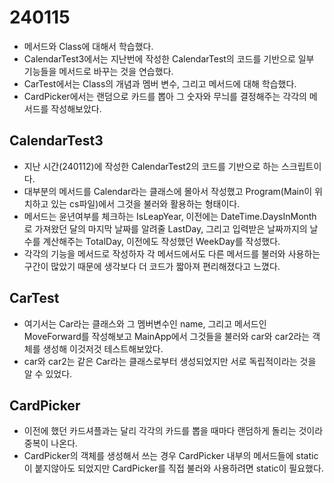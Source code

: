 # 240115
* 메서드와 Class에 대해서 학습했다.
* CalendarTest3에서는 지난번에 작성한 CalendarTest의 코드를 기반으로 일부 기능들을 메서드로 바꾸는 것을 연습했다.
* CarTest에서는 Class의 개념과 멤버 변수, 그리고 메서드에 대해 학습했다.
* CardPicker에서는 랜덤으로 카드를 뽑아 그 숫자와 무늬를 결정해주는 각각의 메서드를 작성해보았다.

## CalendarTest3
* 지난 시간(240112)에 작성한 CalendarTest2의 코드를 기반으로 하는 스크립트이다.
* 대부분의 메서드를 Calendar라는 클래스에 몰아서 작성했고 Program(Main이 위치하고 있는 cs파일)에서 그것을 불러와 활용하는 형태이다.
* 메서드는 윤년여부를 체크하는 IsLeapYear, 이전에는 DateTime.DaysInMonth로 가져왔던 달의 마지막 날짜를 알려줄 LastDay, 그리고 입력받은 날짜까지의 날 수를 계산해주는 TotalDay, 이전에도 작성했던 WeekDay를 작성했다.
* 각각의 기능을 메서드로 작성하자 각 메서드에서도 다른 메서드를 불러와 사용하는 구간이 많았기 때문에 생각보다 더 코드가 짧아져 편리해졌다고 느꼈다.

## CarTest
* 여기서는 Car라는 클래스와 그 멤버변수인 name, 그리고 메서드인 MoveForward를 작성해보고 MainApp에서 그것들을 불러와 car와 car2라는 객체를 생성해 이것저것 테스트해보았다.
* car와 car2는 같은 Car라는 클래스로부터 생성되었지만 서로 독립적이라는 것을 알 수 있었다.

## CardPicker
* 이전에 했던 카드셔플과는 달리 각각의 카드를 뽑을 때마다 랜덤하게 돌리는 것이라 중복이 나온다.
* CardPicker의 객체를 생성해서 쓰는 경우 CardPicker 내부의 메서드들에 static이 붙지않아도 되었지만 CardPicker를 직접 불러와 사용하려면 static이 필요했다.
